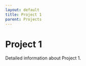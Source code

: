 ```yaml
---
layout: default
title: Project 1
parent: Projects
---
```

# Project 1

Detailed information about Project 1.